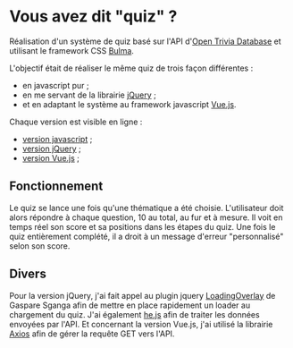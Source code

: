 # Vous avez dit "quiz" ?

Réalisation d'un système de quiz basé sur l'API d'[Open Trivia Database](https://opentdb.com/) et utilisant le framework CSS [Bulma](http://bulma.io/).

L'objectif était de réaliser le même quiz de trois façon différentes :

* en javascript pur ;
* en me servant de la librairie [jQuery](http://jquery.com/) ;
* et en adaptant le système au framework javascript [Vue.js](https://vuejs.org/).

Chaque version est visible en ligne :

* [version javascript](https://www.justine-simmet.rocks/demo/quiz/javascript/index.html) ;
* [version jQuery](https://www.justine-simmet.rocks/demo/quiz/jQuery/index.html) ;
* [version Vue.js](https://www.justine-simmet.rocks/demo/quiz/vue.js/index.html) ;

## Fonctionnement
Le quiz se lance une fois qu'une thématique a été choisie. L'utilisateur doit alors répondre à chaque question, 10 au total, au fur et à mesure. Il voit en temps réel son score et sa positions dans les étapes du quiz.
Une fois le quiz entièrement complété, il a droit à un message d'erreur "personnalisé" selon son score.

## Divers
Pour la version jQuery, j'ai fait appel au plugin jquery [LoadingOverlay](https://gasparesganga.com/labs/jquery-loading-overlay/) de Gaspare Sganga afin de mettre en place rapidement un loader au chargement du quiz.
J'ai également [he.js](https://github.com/mathiasbynens/he) afin de traiter les données envoyées par l'API.
Et concernant la version Vue.js, j'ai utilisé la librairie [Axios](https://github.com/axios/axios) afin de gérer la requête GET vers l'API.
